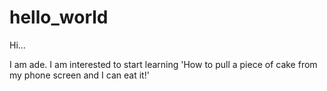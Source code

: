# hello_world

Hi...

I am ade. I am interested to start learning
'How to pull a piece of cake from my phone screen and I can eat it!'
